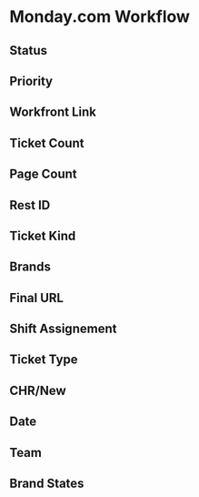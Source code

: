 # Monday.com Workflow

## Status

## Priority

## Workfront Link

## Ticket Count

## Page Count

## Rest ID

## Ticket Kind

## Brands

## Final URL

## Shift Assignement

## Ticket Type

## CHR/New

## Date

## Team

## Brand States
